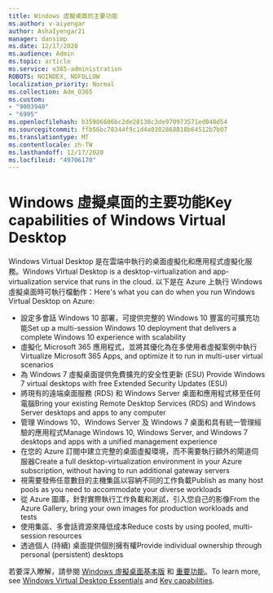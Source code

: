 ```yaml
---
title: Windows 虛擬桌面的主要功能
ms.author: v-aiyengar
author: AshaIyengar21
manager: dansimp
ms.date: 12/17/2020
ms.audience: Admin
ms.topic: article
ms.service: o365-administration
ROBOTS: NOINDEX, NOFOLLOW
localization_priority: Normal
ms.collection: Adm_O365
ms.custom:
- "9003940"
- "6995"
ms.openlocfilehash: b35986606bc2de28130c3de970973571ed040d54
ms.sourcegitcommit: ffb56bc78344f9c1d4a0302868818b64512b7b07
ms.translationtype: MT
ms.contentlocale: zh-TW
ms.lasthandoff: 12/17/2020
ms.locfileid: "49706170"
---
```

# <a name="key-capabilities-of-windows-virtual-desktop"></a><span data-ttu-id="83a9f-102">Windows 虛擬桌面的主要功能</span><span class="sxs-lookup"><span data-stu-id="83a9f-102">Key capabilities of Windows Virtual Desktop</span></span>

<span data-ttu-id="83a9f-103">Windows Virtual Desktop 是在雲端中執行的桌面虛擬化和應用程式虛擬化服務。</span><span class="sxs-lookup"><span data-stu-id="83a9f-103">Windows Virtual Desktop is a desktop-virtualization and app-virtualization service that runs in the cloud.</span></span> <span data-ttu-id="83a9f-104">以下是在 Azure 上執行 Windows 虛擬桌面時可執行檔動作：</span><span class="sxs-lookup"><span data-stu-id="83a9f-104">Here's what you can do when you run Windows Virtual Desktop on Azure:</span></span>

- <span data-ttu-id="83a9f-105">設定多會話 Windows 10 部署，可提供完整的 Windows 10 豐富的可擴充功能</span><span class="sxs-lookup"><span data-stu-id="83a9f-105">Set up a multi-session Windows 10 deployment that delivers a complete Windows 10 experience with scalability</span></span>
- <span data-ttu-id="83a9f-106">虛擬化 Microsoft 365 應用程式，並將其優化為在多使用者虛擬案例中執行</span><span class="sxs-lookup"><span data-stu-id="83a9f-106">Virtualize Microsoft 365 Apps, and optimize it to run in multi-user virtual scenarios</span></span>
- <span data-ttu-id="83a9f-107">為 Windows 7 虛擬桌面提供免費擴充的安全性更新 (ESU) </span><span class="sxs-lookup"><span data-stu-id="83a9f-107">Provide Windows 7 virtual desktops with free Extended Security Updates (ESU)</span></span>
- <span data-ttu-id="83a9f-108">將現有的遠端桌面服務 (RDS) 和 Windows Server 桌面和應用程式移至任何電腦</span><span class="sxs-lookup"><span data-stu-id="83a9f-108">Bring your existing Remote Desktop Services (RDS) and Windows Server desktops and apps to any computer</span></span>
- <span data-ttu-id="83a9f-109">管理 Windows 10、Windows Server 及 Windows 7 桌面和具有統一管理經驗的應用程式</span><span class="sxs-lookup"><span data-stu-id="83a9f-109">Manage Windows 10, Windows Server, and Windows 7 desktops and apps with a unified management experience</span></span>
- <span data-ttu-id="83a9f-110">在您的 Azure 訂閱中建立完整的桌面虛擬環境，而不需要執行額外的閘道伺服器</span><span class="sxs-lookup"><span data-stu-id="83a9f-110">Create a full desktop-virtualization environment in your Azure subscription, without having to run additional gateway servers</span></span>
- <span data-ttu-id="83a9f-111">視需要發佈任意數目的主機集區以容納不同的工作負載</span><span class="sxs-lookup"><span data-stu-id="83a9f-111">Publish as many host pools as you need to accommodate your diverse workloads</span></span>
- <span data-ttu-id="83a9f-112">從 Azure 圖庫，針對實際執行工作負載和測試，引入您自己的影像</span><span class="sxs-lookup"><span data-stu-id="83a9f-112">From the Azure Gallery, bring your own images for production workloads and tests</span></span>
- <span data-ttu-id="83a9f-113">使用集區、多會話資源來降低成本</span><span class="sxs-lookup"><span data-stu-id="83a9f-113">Reduce costs by using pooled, multi-session resources</span></span>
- <span data-ttu-id="83a9f-114">透過個人 (持續) 桌面提供個別擁有權</span><span class="sxs-lookup"><span data-stu-id="83a9f-114">Provide individual ownership through personal (persistent) desktops</span></span>

<span data-ttu-id="83a9f-115">若要深入瞭解，請參閱 [Windows 虛擬桌面基本版](https://go.microsoft.com/fwlink/?linkid=2127033) 和 [重要功能](https://go.microsoft.com/fwlink/?linkid=2127033)。</span><span class="sxs-lookup"><span data-stu-id="83a9f-115">To learn more, see [Windows Virtual Desktop Essentials](https://go.microsoft.com/fwlink/?linkid=2127033) and [Key capabilities](https://go.microsoft.com/fwlink/?linkid=2127033).</span></span>

